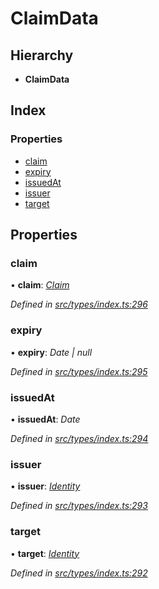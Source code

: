 # ClaimData

## Hierarchy

* **ClaimData**

## Index

### Properties

* [claim](claimdata.md#claim)
* [expiry](claimdata.md#expiry)
* [issuedAt](claimdata.md#issuedat)
* [issuer](claimdata.md#issuer)
* [target](claimdata.md#target)

## Properties

### claim

• **claim**: [_Claim_](../globals.md#claim)

_Defined in_ [_src/types/index.ts:296_](https://github.com/PolymathNetwork/polymesh-sdk/blob/1221e467/src/types/index.ts#L296)

### expiry

• **expiry**: _Date \| null_

_Defined in_ [_src/types/index.ts:295_](https://github.com/PolymathNetwork/polymesh-sdk/blob/1221e467/src/types/index.ts#L295)

### issuedAt

• **issuedAt**: _Date_

_Defined in_ [_src/types/index.ts:294_](https://github.com/PolymathNetwork/polymesh-sdk/blob/1221e467/src/types/index.ts#L294)

### issuer

• **issuer**: [_Identity_](../classes/identity.md)

_Defined in_ [_src/types/index.ts:293_](https://github.com/PolymathNetwork/polymesh-sdk/blob/1221e467/src/types/index.ts#L293)

### target

• **target**: [_Identity_](../classes/identity.md)

_Defined in_ [_src/types/index.ts:292_](https://github.com/PolymathNetwork/polymesh-sdk/blob/1221e467/src/types/index.ts#L292)

